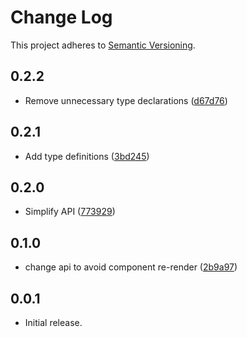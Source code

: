 # Change Log

This project adheres to [Semantic Versioning](http://semver.org/).

## 0.2.2
- Remove unnecessary type declarations ([d67d76](https://github.com/distolma/storeon-vue/commit/d67d765e1d09470b4260cfd9be20b61a6f4d2143))

## 0.2.1
- Add type definitions ([3bd245](https://github.com/distolma/storeon-vue/commit/3bd245319cc3c7f76d924f322d814f5fba683434))

## 0.2.0
- Simplify API ([773929](https://github.com/distolma/storeon-vue/commit/773929714f27dd0ca78ed72b6f8ade6d4bde5f37))

## 0.1.0
- change api to avoid component re-render ([2b9a97](https://github.com/distolma/storeon-vue/commit/2b9a9750763bfdab7585851500defd512f3a8422))

## 0.0.1

- Initial release.
